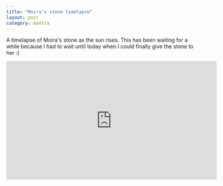 ```yaml
---
title: "Moira's stone timelapse"
layout: post
category: mantra
---
```


A timelapse of Moira's stone as the sun rises. This has been waiting for a while because I had to wait until today when I could finally give the stone to her :)

<iframe width="560" height="315" src="https://www.youtube.com/embed/Jgd5JMTMAqI" title="YouTube video player" frameborder="0" allow="accelerometer; autoplay; clipboard-write; encrypted-media; gyroscope; picture-in-picture" allowfullscreen></iframe>
